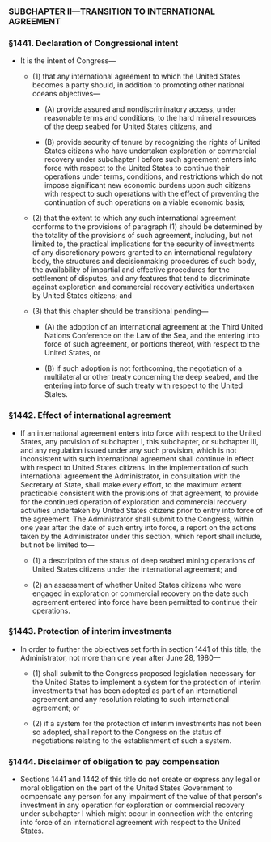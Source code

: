 ### SUBCHAPTER II—TRANSITION TO INTERNATIONAL AGREEMENT

### §1441. Declaration of Congressional intent
* It is the intent of Congress—

  * (1) that any international agreement to which the United States becomes a party should, in addition to promoting other national oceans objectives—

    * (A) provide assured and nondiscriminatory access, under reasonable terms and conditions, to the hard mineral resources of the deep seabed for United States citizens, and

    * (B) provide security of tenure by recognizing the rights of United States citizens who have undertaken exploration or commercial recovery under subchapter I before such agreement enters into force with respect to the United States to continue their operations under terms, conditions, and restrictions which do not impose significant new economic burdens upon such citizens with respect to such operations with the effect of preventing the continuation of such operations on a viable economic basis;


  * (2) that the extent to which any such international agreement conforms to the provisions of paragraph (1) should be determined by the totality of the provisions of such agreement, including, but not limited to, the practical implications for the security of investments of any discretionary powers granted to an international regulatory body, the structures and decisionmaking procedures of such body, the availability of impartial and effective procedures for the settlement of disputes, and any features that tend to discriminate against exploration and commercial recovery activities undertaken by United States citizens; and

  * (3) that this chapter should be transitional pending—

    * (A) the adoption of an international agreement at the Third United Nations Conference on the Law of the Sea, and the entering into force of such agreement, or portions thereof, with respect to the United States, or

    * (B) if such adoption is not forthcoming, the negotiation of a multilateral or other treaty concerning the deep seabed, and the entering into force of such treaty with respect to the United States.

### §1442. Effect of international agreement
* If an international agreement enters into force with respect to the United States, any provision of subchapter I, this subchapter, or subchapter III, and any regulation issued under any such provision, which is not inconsistent with such international agreement shall continue in effect with respect to United States citizens. In the implementation of such international agreement the Administrator, in consultation with the Secretary of State, shall make every effort, to the maximum extent practicable consistent with the provisions of that agreement, to provide for the continued operation of exploration and commercial recovery activities undertaken by United States citizens prior to entry into force of the agreement. The Administrator shall submit to the Congress, within one year after the date of such entry into force, a report on the actions taken by the Administrator under this section, which report shall include, but not be limited to—

  * (1) a description of the status of deep seabed mining operations of United States citizens under the international agreement; and

  * (2) an assessment of whether United States citizens who were engaged in exploration or commercial recovery on the date such agreement entered into force have been permitted to continue their operations.

### §1443. Protection of interim investments
* In order to further the objectives set forth in section 1441 of this title, the Administrator, not more than one year after June 28, 1980—

  * (1) shall submit to the Congress proposed legislation necessary for the United States to implement a system for the protection of interim investments that has been adopted as part of an international agreement and any resolution relating to such international agreement; or

  * (2) if a system for the protection of interim investments has not been so adopted, shall report to the Congress on the status of negotiations relating to the establishment of such a system.

### §1444. Disclaimer of obligation to pay compensation
* Sections 1441 and 1442 of this title do not create or express any legal or moral obligation on the part of the United States Government to compensate any person for any impairment of the value of that person's investment in any operation for exploration or commercial recovery under subchapter I which might occur in connection with the entering into force of an international agreement with respect to the United States.